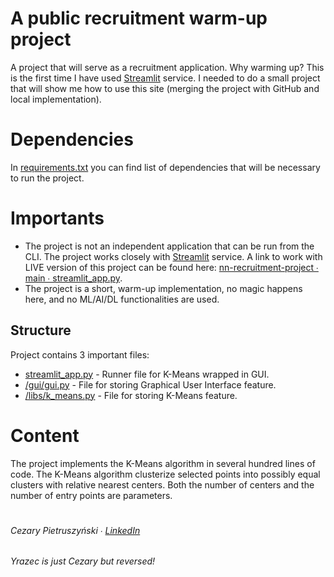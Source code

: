 # A public recruitment warm-up project
A project that will serve as a recruitment application. Why warming up? This is the first time I have used [Streamlit](https://streamlit.io/) service. I needed to do a small project that will show me how to use this site (merging the project with GitHub and local implementation).

# Dependencies
In [requirements.txt](https://github.com/Yrazec/nn-recruitment-project/blob/main/requirements.txt) you can find list of dependencies that will be necessary to run the project.

# Importants
- The project is not an independent application that can be run from the CLI. The project works closely with [Streamlit](https://streamlit.io/) service. A link to work with LIVE version of this project can be found here: [nn-recruitment-project ∙ main ∙ streamlit_app.py](https://yrazec-nn-recruitment-project-streamlit-app-n0sziz.streamlitapp.com/).
- The project is a short, warm-up implementation, no magic happens here, and no ML/AI/DL functionalities are used.

## Structure
Project contains 3 important files:
- [streamlit_app.py](https://github.com/Yrazec/nn-recruitment-project/blob/main/streamlit_app.py) - Runner file for K-Means wrapped in GUI.
- [/gui/gui.py](https://github.com/Yrazec/nn-recruitment-project/blob/main/gui/gui.py) - File for storing Graphical User Interface feature.
- [/libs/k_means.py](https://github.com/Yrazec/nn-recruitment-project/blob/main/libs/k_means.py) - File for storing K-Means feature.

# Content
The project implements the K-Means algorithm in several hundred lines of code. The K-Means algorithm clusterize selected points into possibly equal clusters with relative nearest centers. Both the number of centers and the number of entry points are parameters.

#  
###### Cezary Pietruszyński ∙ [LinkedIn](https://www.linkedin.com/in/cezary-pietruszynski-tkd/)
_Yrazec is just Cezary but reversed!_